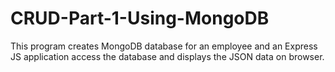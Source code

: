 # CRUD-Part-1-Using-MongoDB
This program creates MongoDB database for an employee and an Express JS application access the database and displays the JSON data on browser.

